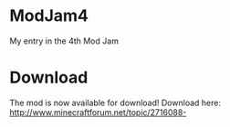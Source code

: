 ModJam4
=======

My entry in the 4th Mod Jam

Download
========
The mod is now available for download!
Download here: http://www.minecraftforum.net/topic/2716088-
